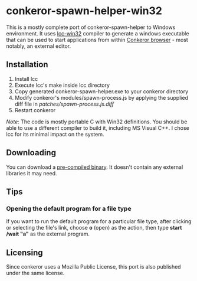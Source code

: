conkeror-spawn-helper-win32
==========================

This is a mostly complete port of conkeror-spawn-helper to Windows environment. It uses [lcc-win32](http://www.cs.virginia.edu/~lcc-win32/) compiler to generate a windows executable that can be used to start applications from within [Conkeror browser](http://conkeror.org/) - most notably, an external editor.

Installation
------------

1. Install lcc
2. Execute lcc's make inside lcc directory
3. Copy generated conkeror-spawn-helper.exe to your conkeror directory
4. Modify conkeror's modules/spawn-process.js by applying the supplied diff file in _patches/spawn-process.js.diff_
5. Restart conkeror

_Note_: The code is mostly portable C with Win32 definitions. You should be able to use a different compiler to build it, including MS Visual C++. I chose lcc for its minimal impact on the system.

Downloading
-----------

You can download a [pre-compiled binary](https://drive.google.com/folderview?id=0B1Aic_7xzqoJVHZlQUtCcjFvb0U). It doesn't contain any external libraries it may need.

Tips
----

### Opening the default program for a file type

If you want to run the default program for a particular file type, after clicking or selecting the file's link, choose **o** (open) as the action, then type **start /wait "a"** as the external program.

Licensing
---------

Since conkeror uses a Mozilla Public License, this port is also published under the same license.

